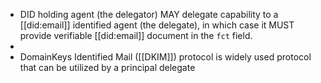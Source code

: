 - DID holding agent (the delegator) MAY delegate capability to a [[did:email]] identified agent (the delegate), in which case it MUST provide verifiable [[did:email]] document in the `fct` field.
-
- DomainKeys Identified Mail ([[DKIM]]) protocol is widely used protocol that can be utilized by a principal  delegate